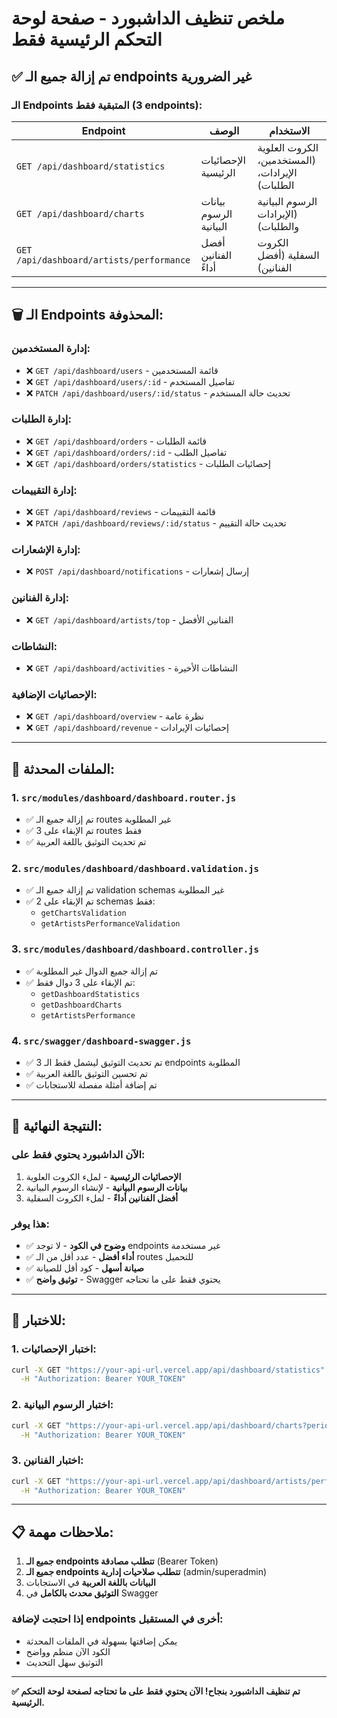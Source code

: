 # ملخص تنظيف الداشبورد - صفحة لوحة التحكم الرئيسية فقط

## ✅ تم إزالة جميع الـ endpoints غير الضرورية

### الـ Endpoints المتبقية فقط (3 endpoints):

| Endpoint | الوصف | الاستخدام |
|----------|-------|-----------|
| `GET /api/dashboard/statistics` | الإحصائيات الرئيسية | الكروت العلوية (المستخدمين، الإيرادات، الطلبات) |
| `GET /api/dashboard/charts` | بيانات الرسوم البيانية | الرسوم البيانية (الإيرادات والطلبات) |
| `GET /api/dashboard/artists/performance` | أفضل الفنانين أداءً | الكروت السفلية (أفضل الفنانين) |

---

## 🗑️ الـ Endpoints المحذوفة:

### إدارة المستخدمين:
- ❌ `GET /api/dashboard/users` - قائمة المستخدمين
- ❌ `GET /api/dashboard/users/:id` - تفاصيل المستخدم
- ❌ `PATCH /api/dashboard/users/:id/status` - تحديث حالة المستخدم

### إدارة الطلبات:
- ❌ `GET /api/dashboard/orders` - قائمة الطلبات
- ❌ `GET /api/dashboard/orders/:id` - تفاصيل الطلب
- ❌ `GET /api/dashboard/orders/statistics` - إحصائيات الطلبات

### إدارة التقييمات:
- ❌ `GET /api/dashboard/reviews` - قائمة التقييمات
- ❌ `PATCH /api/dashboard/reviews/:id/status` - تحديث حالة التقييم

### إدارة الإشعارات:
- ❌ `POST /api/dashboard/notifications` - إرسال إشعارات

### إدارة الفنانين:
- ❌ `GET /api/dashboard/artists/top` - الفنانين الأفضل

### النشاطات:
- ❌ `GET /api/dashboard/activities` - النشاطات الأخيرة

### الإحصائيات الإضافية:
- ❌ `GET /api/dashboard/overview` - نظرة عامة
- ❌ `GET /api/dashboard/revenue` - إحصائيات الإيرادات

---

## 📁 الملفات المحدثة:

### 1. `src/modules/dashboard/dashboard.router.js`
- ✅ تم إزالة جميع الـ routes غير المطلوبة
- ✅ تم الإبقاء على 3 routes فقط
- ✅ تم تحديث التوثيق باللغة العربية

### 2. `src/modules/dashboard/dashboard.validation.js`
- ✅ تم إزالة جميع الـ validation schemas غير المطلوبة
- ✅ تم الإبقاء على 2 schemas فقط:
  - `getChartsValidation`
  - `getArtistsPerformanceValidation`

### 3. `src/modules/dashboard/dashboard.controller.js`
- ✅ تم إزالة جميع الدوال غير المطلوبة
- ✅ تم الإبقاء على 3 دوال فقط:
  - `getDashboardStatistics`
  - `getDashboardCharts`
  - `getArtistsPerformance`

### 4. `src/swagger/dashboard-swagger.js`
- ✅ تم تحديث التوثيق ليشمل فقط الـ 3 endpoints المطلوبة
- ✅ تم تحسين التوثيق باللغة العربية
- ✅ تم إضافة أمثلة مفصلة للاستجابات

---

## 🎯 النتيجة النهائية:

### الآن الداشبورد يحتوي فقط على:
1. **الإحصائيات الرئيسية** - لملء الكروت العلوية
2. **بيانات الرسوم البيانية** - لإنشاء الرسوم البيانية
3. **أفضل الفنانين أداءً** - لملء الكروت السفلية

### هذا يوفر:
- ✅ **وضوح في الكود** - لا توجد endpoints غير مستخدمة
- ✅ **أداء أفضل** - عدد أقل من الـ routes للتحميل
- ✅ **صيانة أسهل** - كود أقل للصيانة
- ✅ **توثيق واضح** - Swagger يحتوي فقط على ما تحتاجه

---

## 🧪 للاختبار:

### 1. اختبار الإحصائيات:
```bash
curl -X GET "https://your-api-url.vercel.app/api/dashboard/statistics" \
  -H "Authorization: Bearer YOUR_TOKEN"
```

### 2. اختبار الرسوم البيانية:
```bash
curl -X GET "https://your-api-url.vercel.app/api/dashboard/charts?period=monthly" \
  -H "Authorization: Bearer YOUR_TOKEN"
```

### 3. اختبار الفنانين:
```bash
curl -X GET "https://your-api-url.vercel.app/api/dashboard/artists/performance?limit=3" \
  -H "Authorization: Bearer YOUR_TOKEN"
```

---

## 📋 ملاحظات مهمة:

1. **جميع الـ endpoints تتطلب مصادقة** (Bearer Token)
2. **جميع الـ endpoints تتطلب صلاحيات إدارية** (admin/superadmin)
3. **البيانات باللغة العربية** في الاستجابات
4. **التوثيق محدث بالكامل** في Swagger

### إذا احتجت لإضافة endpoints أخرى في المستقبل:
- يمكن إضافتها بسهولة في الملفات المحدثة
- الكود الآن منظم وواضح
- التوثيق سهل التحديث

---

**✅ تم تنظيف الداشبورد بنجاح! الآن يحتوي فقط على ما تحتاجه لصفحة لوحة التحكم الرئيسية.** 